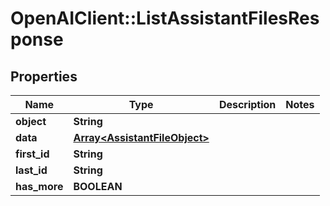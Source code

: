 # OpenAIClient::ListAssistantFilesResponse

## Properties
Name | Type | Description | Notes
------------ | ------------- | ------------- | -------------
**object** | **String** |  | 
**data** | [**Array&lt;AssistantFileObject&gt;**](AssistantFileObject.md) |  | 
**first_id** | **String** |  | 
**last_id** | **String** |  | 
**has_more** | **BOOLEAN** |  | 

